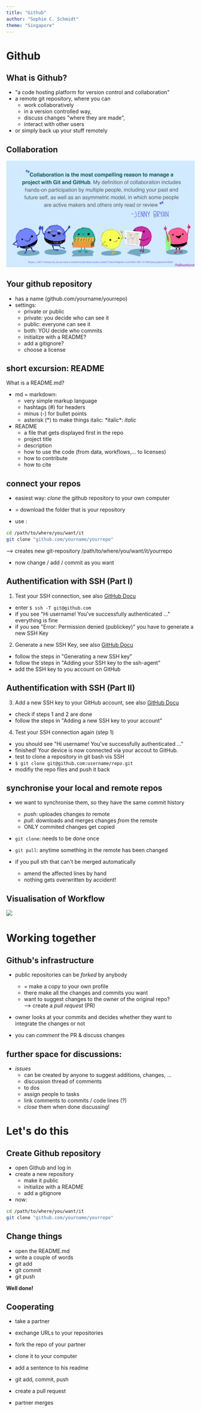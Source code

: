 ```yaml
---
title: "Github"
author: "Sophie C. Schmidt"
theme: "Singapore"
---
```

# Github

## What is Github?

- "a code hosting platform for version control and collaboration"
- a remote git repository, where you can
  - work collaboratively
  - in a version controlled way,
  - discuss changes "where they are made",
  - interact with other users
- or simply back up your stuff remotely

## Collaboration

![](./images/github_friends_smaller.png)

## Your github repository

- has a name (github.com/yourname/yourrepo)
- settings:
  - private or public
  - private: you decide who can see it
  - public: everyone can see it
   - both: YOU decide who commits
  - initialize with a README?
  - add a gitignore?
  - choose a license

## short excursion: **README**

What is a README.md?

- md = markdown:
  - very simple markup language
  - hashtags (#) for headers
  - minus (-) for bullet points
  - asterisk (\*) to make things italic: \*italic\*: *italic*
- README
  - a file that gets displayed first in the repo
  - project title
  - description
  - how to use the code (from data, workflows,... to licenses)
  - how to contribute
  - how to cite

## connect your repos

- easiest way: *clone* the github repository to your own computer
- = download the folder that is your repository

- use :
``` bash
cd /path/to/where/you/want/it
git clone "github.com/yourname/yourrepo"
```

--> creates new git-repository /path/to/where/you/want/it/yourrepo

- now change / add / commit as you want

## Authentification with SSH (Part I)

1. Test your SSH connection, see also [GitHub Docu](https://docs.github.com/en/authentication/connecting-to-github-with-ssh/testing-your-ssh-connection)

- enter `$ ssh -T git@github.com`
- if you see "Hi username! You've successfully authenticated ..." everything is fine
- if you see "Error: Permission denied (publickey)" you have to generate a new SSH Key

2. Generate a new SSH Key, see also [GitHub Docu](https://docs.github.com/en/authentication/connecting-to-github-with-ssh/generating-a-new-ssh-key-and-adding-it-to-the-ssh-agent)

- follow the steps in "Generating a new SSH key"
- follow the steps in "Adding your SSH key to the ssh-agent"
- add the SSH key to you account on GitHub

## Authentification with SSH (Part II)

3. Add a new SSH key to your GitHub account, see also [GitHub Docu](https://docs.github.com/en/authentication/connecting-to-github-with-ssh/adding-a-new-ssh-key-to-your-github-account)

- check if steps 1 and 2 are done
- follow the steps in "Adding a new SSH key to your account"

4. Test your SSH connection again (step 1)

- you should see "Hi username! You've successfully authenticated ..."
- finished! Your device is now connected via your accout to GitHub.
- test to clone a repository in git bash vis SSH
- `$ git clone git@github.com:username/repo.git`
- modifiy the repo files and push it back

## synchronise your local and remote repos

- we want to synchronise them, so they have the same commit history
  - *push*: uploades changes *to* remote
  - *pull*: downloads and merges changes *from* the remote
  - ONLY commited changes get copied

- `git clone`: needs to be done once
- `git pull`: anytime something in the remote has been changed

- if you pull sth that can't be merged automatically
  - amend the affected lines by hand
  - nothing gets overwritten by accident!
  
## Visualisation of Workflow

![](https://dev.vividbreeze.com/wp-content/uploads/2018/03/gitBasicsRemote.jpg)

<!--- show these steps --->


# Working together

## Github's infrastructure

- public repositories can be *forked* by anybody
  - = make a copy to your own profile
  - there make all the changes and commits you want
  - want to suggest changes to the owner of the original repo?   
  --> create a *pull request* (PR)

- owner looks at your commits and decides whether they want to integrate the changes or not
- you can *comment* the PR & discuss changes

## further space for discussions:

- *issues*
  - can be created by anyone to suggest additions, changes, ...
  - discussion thread of comments
  - to dos
  - assign people to tasks
  - link comments to commits / code lines (?)
  - *close* them when done discussing!

<!--- show and tell with 1 partner --->


# Let's do this

<!--- workshop content --->
## Create Github repository

- open Github and log in
- create a new repository
  - make it public
  - initialize with a README
  - add a gitignore
- now:
``` bash
cd /path/to/where/you/want/it
git clone "github.com/yourname/yourrepo"
```

## Change things

<!--- workshop content --->

- open the README.md
- write a couple of words
- git add
- git commit
- git push

**Well done!**

## Cooperating 
<!--- workshop content --->

- take a partner
- exchange URLs to your repositories
- fork the repo of your partner
- clone it to your computer
- add a sentence to his readme
- git add, commit, push
- create a pull request

- partner merges
